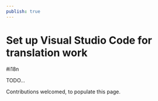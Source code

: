 ```yaml
---
publish: true
---
```


# Set up Visual Studio Code for translation work

<span class="related-pages">#i18n</span>

TODO...

Contributions welcomed, to populate this page.
